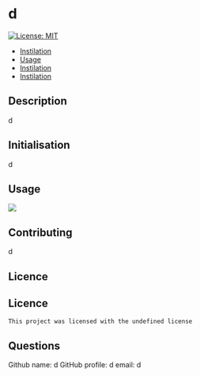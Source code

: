 
  # d
  [![License: MIT](https://img.shields.io/badge/License-MIT-yellow.svg)](https://opensource.org/licenses/MIT)

  * [Instilation](#Instilation)
  * [Usage](#Contributing)
  * [Instilation](#Licence)
  * [Instilation](#Questions)
  
   ## Description
   
   d 

  ## Initialisation
  
  d 

  ## Usage 
  
  ![](d)

  ## Contributing 
  
  d

  ## Licence 
  
  ## Licence
    
    This project was licensed with the undefined license

  ## Questions 
  
  Github name: d 
  GitHub profile: d 
  email: d